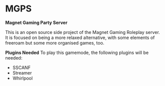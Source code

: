 # MGPS
**Magnet Gaming Party Server**

This is an open source side project of the Magnet Gaming Roleplay server.
It is focused on being a more relaxed alternative, with some elements of freeroam but some more organised games, too.

**Plugins Needed**
To play this gamemode, the following plugins will be needed:
 - SSCANF
 - Streamer
 - Whirlpool
